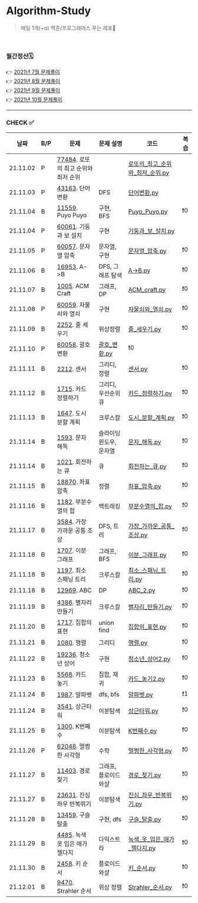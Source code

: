 # Algorithm-Study

> 매일 1개(+α) 백준/프로그래머스 푸는 레포🐢   

<br>

### 월간정산🗓
👉 [2021년 7월 문제풀이](monthly/202107.md)     
👉 [2021년 8월 문제풀이](monthly/202108.md)   
👉 [2021년 9월 문제풀이](monthly/202109.md)   
👉 [2021년 10월 문제풀이](monthly/202110.md)    


----
### CHECK ✅
|날짜|B/P|문제|문제 설명|코드|복습|
|---|---|---|---|---|---|
|21.11.02|P|[77484](https://programmers.co.kr/learn/courses/30/lessons/77484). 로또의 최고 순위와 최저 순위||[로또의_최고_순위와_최저_순위.py](202111/P-77484/로또의_최고_순위와_최저_순위.py)|
|21.11.03|P|[43163](https://programmers.co.kr/learn/courses/30/lessons/43163). 단어변환|DFS|[단어변환.py](202111/P-43163/단어변환.py)|
|21.11.04|B|[11559](https://www.acmicpc.net/problem/11559). Puyo Puyo|구현, BFS|[Puyo_Puyo.py](202111/B-11559/Puyo_Puyo.py)|❗️0|
|21.11.04|P|[60061](https://programmers.co.kr/learn/courses/30/lessons/60061). 기둥과 보 설치|구현|[기둥과_보_설치.py](202111/B-60061/기둥과_보_설치.py)|
|21.11.05|P|[60057](https://programmers.co.kr/learn/courses/30/lessons/60057). 문자열 압축|문자열, 구현|[문자열_압축.py](202111/P-60057/문자열_압축.py)|❗️0|
|21.11.06|B|[16953](https://www.acmicpc.net/problem/16953). A->B|DFS, 그래프 탐색|[A->B.py](202111/B-16953/A->B.py)|❗️0|
|21.11.07|B|[1005](https://www.acmicpc.net/problem/1005). ACM Craft|그래프, DP|[ACM_craft.py](202111/B-1005/ACM_craft.py)|❗️0|
|21.11.08|P|[60059](https://programmers.co.kr/learn/courses/30/lessons/60059). 자물쇠와 열쇠|구현|[자물쇠와_열쇠.py](202111/P-60059/자물쇠와_열쇠.py)|❗️0|
|21.11.09|B|[2252](https://www.acmicpc.net/problem/2252). 줄 세우기|위상정렬|[줄_세우기.py](202111/B-2252/줄_세우기.py)|❗️0|
|21.11.10|P|[60058](https://programmers.co.kr/learn/courses/30/lessons/60058). 괄호 변환|[괄호_변환.py](202111/P-60058/괄호_변환.py)|❗️0|
|21.11.11|B|[2212](https://www.acmicpc.net/problem/2212). 센서|그리디, 정렬|[센서.py](202111/B-2212/센서.py)|❗️0|
|21.11.12|B|[1715](https://www.acmicpc.net/problem/1715). 카드 정렬하기|그리디, 우선순위큐|[카드_정렬하기.py](202111/B-1715/카드_정렬하기.py)|❗️0|
|21.11.13|B|[1647](https://www.acmicpc.net/problem/1647). 도시 분할 계획|크루스칼|[도시_분할_계획.py](202111/B-1647/도시_분할_계획.py)|❗️0|
|21.11.14|B|[1593](https://www.acmicpc.net/problem/1593). 문자 해독|슬라이딩 윈도우, 문자열|[문자_해독.py](202111/B-1593/문자_해독.py)|❗️0|
|21.11.14|B|[1021](https://www.acmicpc.net/problem/1021). 회전하는 큐|큐|[회전하는_큐.py](202111/B-1021/회전하는_큐.py)|❗️0|
|21.11.15|B|[18870](https://www.acmicpc.net/problem/18870). 좌표 압축|정렬|[좌표_압축.py](202111/B-18870/좌표_압축.py)|❗️0|
|21.11.16|B|[1182](https://www.acmicpc.net/problem/1182). 부분수열의 합|백트래킹|[부분수열의_합.py](202111/B-1182/부분수열의_합.py)|❗️0|
|21.11.17|B|[3584](https://www.acmicpc.net/problem/3584). 가장 가까운 공통 조상|DFS, 트리|[가장_가까운_공통_조상.py](202111/B-3584/가장_가까운_공통_조상.py)|❗️0|
|21.11.18|B|[1707](https://www.acmicpc.net/problem/1707). 이분 그래프|그래프, BFS|[이분_그래프.py](202111/B-1707/이분_그래프.py)|❗️0|
|21.11.18|B|[1197](https://www.acmicpc.net/problem/1197). 최소 스패닝 트리|크루스칼|[최소_스패닝_트리.py](202111/B-1197/최소_스패닝_트리.py)|❗️0|
|21.11.18|B|[12969](https://www.acmicpc.net/problem/12969). ABC|DP|[ABC_2.py](202111/B-12969/ABC_2.py)|❗️0|
|21.11.19|B|[4386](https://www.acmicpc.net/problem/4386). 별자리 만들기|크루스칼|[별자리_만들기.py](202111/B-4386/별자리_만들기.py)|❗️0|
|21.11.20|B|[1717](https://www.acmicpc.net/problem/1717). 집합의 표현|union find|[집합의_표현.py](202111/B-1717/집합의_표현.py)|❗️0|
|21.11.21|B|[1080](https://www.acmicpc.net/problem/1080). 행렬|그리디|[행렬.py](202111/B-1080/행렬.py)|❗️0|
|21.11.22|B|[19236](https://www.acmicpc.net/problem/19236). 청소년 상어|구현|[청소년_상어2.py](202111/B-19236/청소년_상어2.py)|❗️0|
|21.11.23|B|[5568](https://www.acmicpc.net/problem/5568). 카드 놓기|집합, 재귀|[카드_놓기2.py](202111/B-5568/카드_놓기2.py)|❗️0|
|21.11.24|B|[1987](https://www.acmicpc.net/problem/1987). 알파벳|dfs, bfs|[알파벳.py](202111/B-1987/알파벳.py)|❗️1|
|21.11.24|B|[3541](https://www.acmicpc.net/problem/3541). 상근타워|이분탐색|[상근타워.py](202111/B-3541/상근타워.py)|❗️0|
|21.11.25|B|[1300](https://www.acmicpc.net/problem/1300). K번째 수|이분탐색|[K번째수.py](202111/B-1300/K번째수.py)|❗️0|
|21.11.26|P|[62048](https://programmers.co.kr/learn/courses/30/lessons/62048). 멀쩡한 사각형|수학|[멀쩡한_사각형.py](202111/P-62048/멀쩡한_사각형.py)|❗️0|
|21.11.27|B|[11403](https://www.acmicpc.net/problem/11403). 경로 찾기|그래프, 플로이드 와샬|[경로_찾기.py](202111/B-11403/경로_찾기.py)|❗️0|
|21.11.27|B|[23631](https://www.acmicpc.net/problem/23631). 진심 좌우 반복뛰기|이분탐색|[진심_좌우_반복뛰기.py](202111/B-23631/진심_좌우_반복뛰기.py)|❗️0|
|21.11.28|B|[13459](https://www.acmicpc.net/problem/13459). 구슬 탈출|구현, dfs|[구슬_탈출.py](202111/B-13459/구슬_탈출.py)|❗️0|
|21.11.29|B|[4485](https://www.acmicpc.net/problem/4485). 녹색 옷 입은 애가 젤다지|다익스트라|[녹색_옷_입은_애가_젤다지.py](202111/B-4485/녹색_옷_입은_애가_젤다지.py)|❗️0|
|21.11.30|B|[2458](https://www.acmicpc.net/problem/2458). 키 순서|플로이드 와샬|[키_순서.py](202111/B-2458/키_순서.py)|❗️0|
|21.12.01|B|[9470](https://www.acmicpc.net/problem/9470). Strahler 순서|위상 정렬|[Strahler_순서.py](202111/B-9470/Strahler_순서.py)|❗️0|
